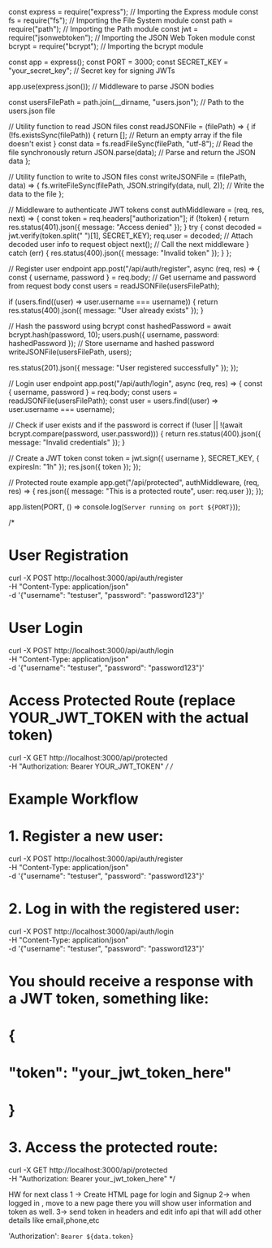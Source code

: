 const express = require("express"); // Importing the Express module
const fs = require("fs"); // Importing the File System module
const path = require("path"); // Importing the Path module
const jwt = require("jsonwebtoken"); // Importing the JSON Web Token module
const bcrypt = require("bcrypt"); // Importing the bcrypt module

const app = express();
const PORT = 3000;
const SECRET_KEY = "your_secret_key"; // Secret key for signing JWTs

app.use(express.json()); // Middleware to parse JSON bodies

const usersFilePath = path.join(__dirname, "users.json"); // Path to the users.json file

// Utility function to read JSON files
const readJSONFile = (filePath) => {
  if (!fs.existsSync(filePath)) {
    return []; // Return an empty array if the file doesn't exist
  }
  const data = fs.readFileSync(filePath, "utf-8"); // Read the file synchronously
  return JSON.parse(data); // Parse and return the JSON data
};

// Utility function to write to JSON files
const writeJSONFile = (filePath, data) => {
  fs.writeFileSync(filePath, JSON.stringify(data, null, 2)); // Write the data to the file
};

// Middleware to authenticate JWT tokens
const authMiddleware = (req, res, next) => {
  const token = req.headers["authorization"];
  if (!token) {
    return res.status(401).json({ message: "Access denied" });
  }
  try {
    const decoded = jwt.verify(token.split(" ")[1], SECRET_KEY);
    req.user = decoded; // Attach decoded user info to request object
    next(); // Call the next middleware
  } catch (err) {
    res.status(400).json({ message: "Invalid token" });
  }
};

// Register user endpoint
app.post("/api/auth/register", async (req, res) => {
  const { username, password } = req.body; // Get username and password from request body
  const users = readJSONFile(usersFilePath);

  if (users.find((user) => user.username === username)) {
    return res.status(400).json({ message: "User already exists" });
  }

  // Hash the password using bcrypt
  const hashedPassword = await bcrypt.hash(password, 10);
  users.push({ username, password: hashedPassword }); // Store username and hashed password
  writeJSONFile(usersFilePath, users);

  res.status(201).json({ message: "User registered successfully" });
});

// Login user endpoint
app.post("/api/auth/login", async (req, res) => {
  const { username, password } = req.body;
  const users = readJSONFile(usersFilePath);
  const user = users.find((user) => user.username === username);

  // Check if user exists and if the password is correct
  if (!user || !(await bcrypt.compare(password, user.password))) {
    return res.status(400).json({ message: "Invalid credentials" });
  }

  // Create a JWT token
  const token = jwt.sign({ username }, SECRET_KEY, { expiresIn: "1h" });
  res.json({ token });
});

// Protected route example
app.get("/api/protected", authMiddleware, (req, res) => {
  res.json({ message: "This is a protected route", user: req.user });
});

app.listen(PORT, () => console.log(`Server running on port ${PORT}`));

/*
# User Registration
curl -X POST http://localhost:3000/api/auth/register \
    -H "Content-Type: application/json" \
    -d '{"username": "testuser", "password": "password123"}'

# User Login
curl -X POST http://localhost:3000/api/auth/login \
    -H "Content-Type: application/json" \
    -d '{"username": "testuser", "password": "password123"}'

# Access Protected Route (replace YOUR_JWT_TOKEN with the actual token)
curl -X GET http://localhost:3000/api/protected \
    -H "Authorization: Bearer YOUR_JWT_TOKEN"
*/
/*
# Example Workflow
# 1. Register a new user:
curl -X POST http://localhost:3000/api/auth/register \
    -H "Content-Type: application/json" \
    -d '{"username": "testuser", "password": "password123"}'

# 2. Log in with the registered user:
curl -X POST http://localhost:3000/api/auth/login \
    -H "Content-Type: application/json" \
    -d '{"username": "testuser", "password": "password123"}'

# You should receive a response with a JWT token, something like:
# {
#     "token": "your_jwt_token_here"
# }

# 3. Access the protected route:
curl -X GET http://localhost:3000/api/protected \
    -H "Authorization: Bearer your_jwt_token_here"
*/

HW for next class
1 -> Create HTML page for login and Signup
2-> when logged in , move to a new page there you will show user information and token as well.
3-> send token in headers and edit info api that will add other details like email,phone,etc


'Authorization': `Bearer ${data.token}` 